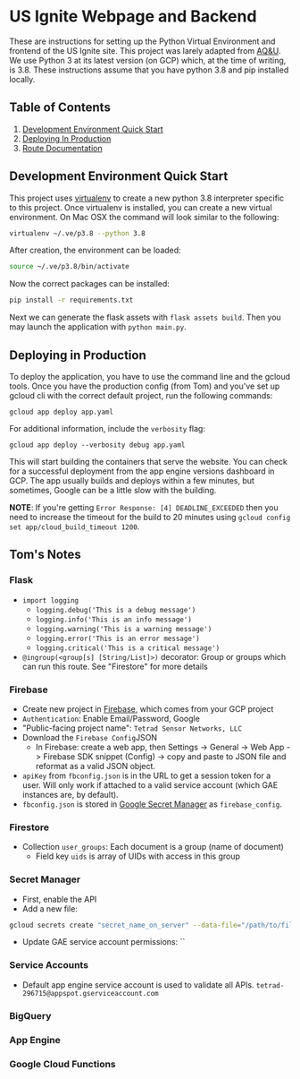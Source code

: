 # US Ignite Webpage and Backend
These are instructions for setting up the Python Virtual Environment and frontend of the US Ignite site. This project was larely adapted from [AQ&U](https://github.com/aqandu/aqandu_live_site). We use Python 3 at its latest version (on GCP) which, at the time of writing, is 3.8. These instructions assume that you have python 3.8 and pip installed locally.

## Table of Contents

1. [Development Environment Quick Start](#development-environment-quick-start)
1. [Deploying In Production](#deploying-in-production)
1. [Route Documentation](#route-documentation)

  
## Development Environment Quick Start

This project uses [virtualenv](https://virtualenv.pypa.io/en/latest/installation.html) to create a new python 3.8 interpreter specific to this project. Once virtualenv is installed, you can create a new virtual environment. On Mac OSX the command will look similar to the following:

```bash
virtualenv ~/.ve/p3.8 --python 3.8
```
After creation, the environment can be loaded:
```bash
source ~/.ve/p3.8/bin/activate
```
Now the correct packages can be installed:
```bash
pip install -r requirements.txt
```
Next we can generate the flask assets with `flask assets build`. Then you may launch the application with `python main.py`. 


## Deploying in Production

To deploy the application, you have to use the command line and the gcloud tools. Once you have the production config (from Tom) and you've set up gcloud cli with the correct default project, run the following commands:

```
gcloud app deploy app.yaml
```

For additional information, include the `verbosity` flag:

```
gcloud app deploy --verbosity debug app.yaml
```

This will start building the containers that serve the website. You can check for a successful deployment from the app engine versions dashboard in GCP. The app usually builds and deploys within a few minutes, but sometimes, Google can be a little slow with the building.

**NOTE**: If you're getting `Error Response: [4] DEADLINE_EXCEEDED` then you need to increase the timeout for the build to 20 minutes using `gcloud config set app/cloud_build_timeout 1200`.

## Tom's Notes

### Flask
- `import logging`
  - `logging.debug('This is a debug message')`
  - `logging.info('This is an info message')`
  - `logging.warning('This is a warning message')`
  - `logging.error('This is an error message')`
  - `logging.critical('This is a critical message')`
- `@ingroup(<group[s] [String/List]>)` decorator: Group or groups which can run this route. See "Firestore" for more details

### Firebase
- Create new project in [Firebase](https://console.firebase.google.com), which comes from your GCP project
- `Authentication`: Enable Email/Password, Google
- "Public-facing project name": `Tetrad Sensor Networks, LLC`
- Download the `Firebase Config`JSON
  - In Firebase: create a web app, then Settings -> General -> Web App -> Firebase SDK snippet (Config) -> copy and paste to JSON file and reformat as a valid JSON object.
- `apiKey` from `fbconfig.json` is in the URL to get a session token for a user. Will only work if attached to a valid service account (which GAE instances are, by default).
- `fbconfig.json` is stored in [Google Secret Manager](https://console.cloud.google.com/security/secret-manager?project=tetrad-296715&folder=&organizationId=) as `firebase_config`.

### Firestore
- Collection `user_groups`: Each document is a group (name of document)
  - Field key `uids` is array of UIDs with access in this group

### Secret Manager
- First, enable the API
- Add a new file:
```bash
gcloud secrets create "secret_name_on_server" --data-file="/path/to/file"
```
- Update GAE service account permissions: ``

### Service Accounts
- Default app engine service account is used to validate all APIs. `tetrad-296715@appspot.gserviceaccount.com`

### BigQuery


### App Engine


### Google Cloud Functions

